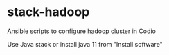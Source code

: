 # stack-hadoop
Ansible scripts to configure hadoop cluster in Codio

Use Java stack or install java 11 from "Install software"
